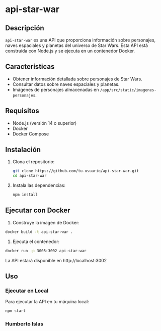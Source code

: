 # api-star-war

## Descripción

`api-star-war` es una API que proporciona información sobre personajes, naves espaciales y planetas del universo de Star Wars. Esta API está construida con Node.js y se ejecuta en un contenedor Docker.

## Características

- Obtener información detallada sobre personajes de Star Wars.
- Consultar datos sobre naves espaciales y planetas.
- Imágenes de personajes almacenadas en `/app/src/static/imagenes-personajes`.

## Requisitos

- Node.js (versión 14 o superior)
- Docker
- Docker Compose

## Instalación

1. Clona el repositorio:

    ```sh
    git clone https://github.com/tu-usuario/api-star-war.git
    cd api-star-war
    ```

2. Instala las dependencias:

    ```sh
    npm install
    ```


## Ejecutar con Docker

1. Construye la imagen de Docker:

  ```sh
  docker build -t api-star-war .
  ```

1. Ejecuta el contenedor:

  ```sh
  docker run -p 3005:3002 api-star-war
  ```

La API estará disponible en http://localhost:3002

## Uso

### Ejecutar en Local

Para ejecutar la API en tu máquina local:

  ```sh
  npm start
  ```
### Humberto Islas